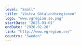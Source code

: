 ```yaml
---
level: "Small"
title: "Västra Götalandsregionen"
logo: "www.vgregion.se.png"
startDate: "2025-03-01"
endDate: "2026-02-28"
link: "http://www.vgregion.se/"
country: "Sweden"
---
```

